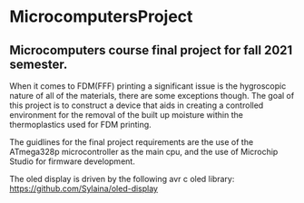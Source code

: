 # MicrocomputersProject
## Microcomputers course final project for fall 2021 semester. 

When it comes to FDM(FFF) printing a significant issue is the hygroscopic nature of all of the materials, there are some exceptions though. The goal of this project is to construct a device that aids in creating a controlled environment for the removal of the built up moisture within the thermoplastics used for FDM printing.

The guidlines for the final project requirements are the use of the ATmega328p microcontroller as the main cpu, and the use of Microchip Studio for firmware development. 


The oled display is driven by the following avr c oled library:
https://github.com/Sylaina/oled-display
